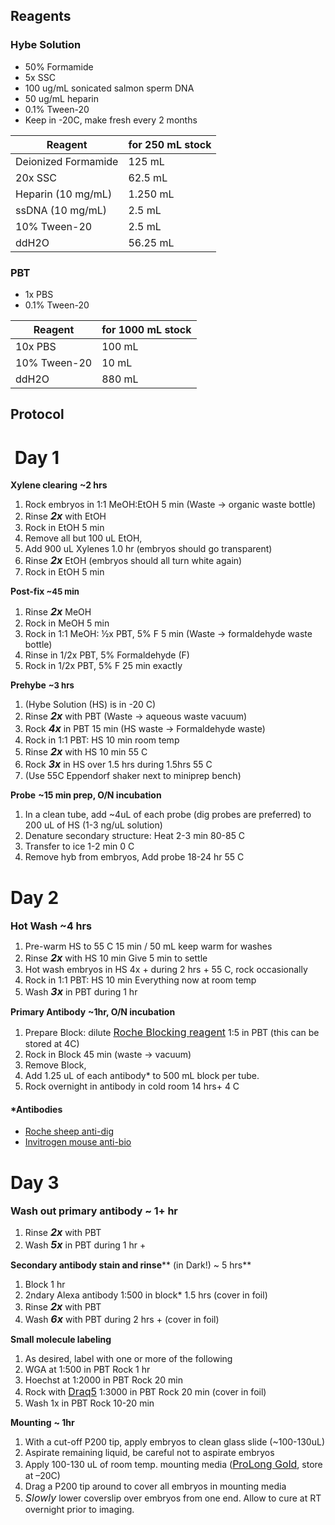 ## Reagents
### Hybe Solution
* 50% Formamide
* 5x SSC
* 100 ug/mL sonicated salmon sperm DNA
* 50 ug/mL heparin
* 0.1% Tween-20
* Keep in -20C, make fresh every 2 months

Reagent | for 250 mL stock 
--------|----------------- 
Deionized Formamide | 125 mL
20x SSC  | 62.5 mL
Heparin (10 mg/mL)  | 1.250 mL
ssDNA (10 mg/mL) | 2.5 mL
10% Tween-20 | 2.5 mL
ddH2O | 56.25 mL

### PBT
* 1x PBS
* 0.1% Tween-20

Reagent | for 1000 mL stock 
--------|----------------- 
10x PBS | 100 mL
10% Tween-20  | 10 mL
ddH2O   | 880 mL


## Protocol


#  Day 1

**Xylene clearing** **~2 hrs**

1.  Rock embryos in 1:1 MeOH:EtOH 5 min (Waste -> organic waste bottle)
2.  Rinse <i style="font-size: 16px;"><b>2x</b></i> with EtOH
3.  Rock in EtOH 5 min
4.  Remove all but 100 uL EtOH,
5.  Add 900 uL Xylenes 1.0 hr (embryos should go transparent)
6.  Rinse <i style="font-size: 16px;"><b>2x</b></i> EtOH (embryos should all turn white again)
7.  Rock in EtOH 5 min

**Post-fix**<b style="font-size: 13px;"> ~45 min</b> 

1.  Rinse <i style="font-size: 16px;"><b>2x</b></i> MeOH
2.  Rock in MeOH 5 min
3.  Rock in 1:1 MeOH: ½x PBT, 5% F 5 min (Waste -> formaldehyde waste bottle)
4.  Rinse in 1/2x PBT, 5% Formaldehyde (F)
5.  Rock in 1/2x PBT, 5% F 25 min exactly

**Prehybe** <b style="font-size: 13px;">~3 hrs</b> 

1.  (Hybe Solution (HS) is in -20 C)
2.  Rinse <i style="font-size: 16px;"><b>2x</b></i> with PBT (Waste -> aqueous waste vacuum)
3.  Rock <i style="font-size: 16px;"><b>4x</b></i> in PBT 15 min (HS waste -> Formaldehyde waste)
4.  Rock in 1:1 PBT: HS 10 min room temp
5.  Rinse <i style="font-size: 16px;"><b>2x</b></i> with HS 10 min 55 C
6.  Rock <i style="font-size: 16px;"><b>3x</b></i> in HS over 1.5 hrs during 1.5hrs 55 C
7.  (Use 55C Eppendorf shaker next to miniprep bench)

**Probe** **~15 min prep, O/N incubation** 

1.  In a clean tube, add ~4uL of each probe (dig probes are preferred) to 200 uL of HS (1-3 ng/uL solution)
3.  Denature secondary structure: Heat 2-3 min 80-85 C
4.  Transfer to ice 1-2 min 0 C
5.  Remove hyb from embryos, Add probe 18-24 hr 55 C   

# Day 2

<b style="font-size: 16px;">Hot Wash</b><b style="font-size: 16px;"> ~4 hrs</b> 

1.  Pre-warm HS to 55 C 15 min / 50 mL keep warm for washes
2.  Rinse <i style="font-size: 16px;"><b>2x</b></i> with HS 10 min Give 5 min to settle
3.  Hot wash embryos in HS 4x + during 2 hrs + 55 C, rock occasionally
4.  Rock in 1:1 PBT: HS 10 min Everything now at room temp
5.  Wash <i style="font-size: 16px;"><b>3x</b></i> in PBT during 1 hr

**Primary Antibody** **~1hr, O/N incubation** 

1.  Prepare Block: dilute <a style="font-size: 16px;" href="https://www.roche-applied-science.com/servlet/RCProductDisplay?productId=3.7.4.16.1.1">Roche Blocking reagent</a> 1:5 in PBT (this can be stored at 4C)
2.  Rock in Block 45 min (waste -> vacuum)
3.  Remove Block,
4.  Add 1.25 uL of each antibody* to  500 mL block per tube.
6.  Rock overnight in antibody in cold room 14 hrs+ 4 C


#### *Antibodies

   * [Roche sheep anti-dig](https://www.uoftmedstore.com/item_detail.sz?id=44403&parent=4065)
   * [Invitrogen mouse anti-bio ](http://products.invitrogen.com/ivgn/product/033700)


# Day 3

<b style="font-size: 16px;">Wash out primary antibody</b><b style="font-size: 16px;"> ~ 1+ hr</b> 

1.  Rinse <i style="font-size: 16px;"><b>2x</b></i> with PBT
2.  Wash <i style="font-size: 16px;"><b>5x</b></i> in PBT during 1 hr +

**Secondary antibody stain and rinse**** (in Dark!) ~ 5 hrs** 

1.  Block 1 hr
2.  2ndary Alexa antibody 1:500 in block* 1.5 hrs (cover in foil)
3.  Rinse <i style="font-size: 16px;"><b>2x</b></i> with PBT
4.  Wash <i style="font-size: 16px;"><b>6x</b></i> with PBT during 2 hrs + (cover in foil)

**Small molecule labeling** 

1.  As desired, label with one or more of the following
2.  WGA at 1:500 in PBT Rock 1 hr
3.  Hoechst at 1:2000 in PBT Rock 20 min
4.  Rock with <a style="font-size: 16px;" href="http://www.biostatus.com/product/draq5/">Draq5</a> 1:3000 in PBT Rock 20 min (cover in foil)
5.  Wash 1x in PBT Rock 10-20 min

**Mounting** **~ 1hr** 

1.  With a cut-off P200 tip, apply embryos to clean glass slide (~100-130uL)
2.  Aspirate remaining liquid, be careful not to aspirate embryos
3.  Apply 100-130 uL of room temp. mounting media (<a style="font-size: 16px;" href="http://www.invitrogen.com/site/us/en/home/brands/Molecular-Probes/Key-Molecular-Probes-Products/ProLong-Antifades-Brand-Page.html?">ProLong Gold</a>, store at –20C)
4.  Drag a P200 tip around to cover all embryos in mounting media
5.  <i style="font-size: 16px;">Slowly</i> lower coverslip over embryos from one end. Allow to cure at RT overnight prior to imaging.  



